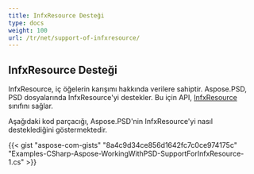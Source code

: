 ```yaml
---
title: InfxResource Desteği
type: docs
weight: 100
url: /tr/net/support-of-infxresource/
---
```


## **InfxResource Desteği**
InfxResource, iç öğelerin karışımı hakkında verilere sahiptir. Aspose.PSD, PSD dosyalarında InfxResource'yi destekler. Bu için API, [InfxResource](https://reference.aspose.com/net/psd/aspose.psd.fileformats.psd.layers.layerresources/infxresource) sınıfını sağlar.

Aşağıdaki kod parçacığı, Aspose.PSD'nin InfxResource'yi nasıl desteklediğini göstermektedir.

{{< gist "aspose-com-gists" "8a4c9d34ce856d1642fc7c0ce974175c" "Examples-CSharp-Aspose-WorkingWithPSD-SupportForInfxResource-1.cs" >}}

